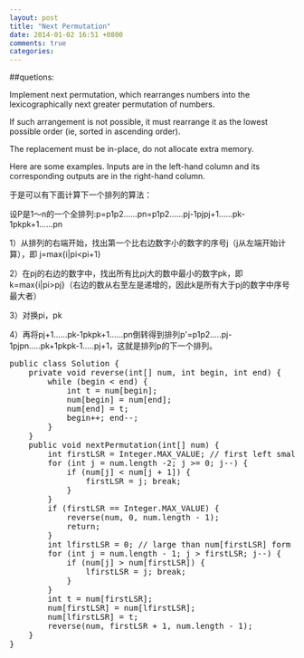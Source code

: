 ```yaml
---
layout: post
title: "Next Permutation"
date: 2014-01-02 16:51 +0800
comments: true
categories:
---
```


##quetions:

Implement next permutation, which rearranges numbers into the lexicographically next greater permutation of numbers.

If such arrangement is not possible, it must rearrange it as the lowest possible order (ie, sorted in ascending order).

The replacement must be in-place, do not allocate extra memory.

Here are some examples. Inputs are in the left-hand column and its corresponding outputs are in the right-hand column.

<!-- more -->
于是可以有下面计算下一个排列的算法：

设P是1～n的一个全排列:p=p1p2......pn=p1p2......pj-1pjpj+1......pk-1pkpk+1......pn

1）从排列的右端开始，找出第一个比右边数字小的数字的序号j（j从左端开始计算），即 j=max{i|pi<pi+1}

2）在pj的右边的数字中，找出所有比pj大的数中最小的数字pk，即 k=max{i|pi>pj}（右边的数从右至左是递增的，因此k是所有大于pj的数字中序号最大者）

3）对换pi，pk

4）再将pj+1......pk-1pkpk+1......pn倒转得到排列p'=p1p2.....pj-1pjpn.....pk+1pkpk-1.....pj+1，这就是排列p的下一个排列。

<pre class = "prettyprint">
public class Solution {
    private void reverse(int[] num, int begin, int end) {
        while (begin < end) {
            int t = num[begin];
            num[begin] = num[end];
            num[end] = t;
            begin++; end--;
        }
    }
    public void nextPermutation(int[] num) {
        int firstLSR = Integer.MAX_VALUE; // first left small right
        for (int j = num.length -2; j >= 0; j--) {
            if (num[j] < num[j + 1]) {
                firstLSR = j; break;
            }
        }
        if (firstLSR == Integer.MAX_VALUE) {
            reverse(num, 0, num.length - 1);
            return;
        }
        int lfirstLSR = 0; // large than num[firstLSR] form right to left
        for (int j = num.length - 1; j > firstLSR; j--) {
            if (num[j] > num[firstLSR]) {
                lfirstLSR = j; break;
            }
        }
        int t = num[firstLSR];
        num[firstLSR] = num[lfirstLSR];
        num[lfirstLSR] = t;
        reverse(num, firstLSR + 1, num.length - 1);
    }
}
</pre>
